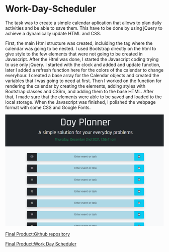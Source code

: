# Work-Day-Scheduler

The task was to create a simple calendar aplication that allows to plan daily activities and be able to save them. This have to be done by using jQuery to achieve a dynamically update HTML and CSS.

First, the main Html structure was created, incluiding the tag where the calendar was going to be nested. I used Bootstrap directly on the html to give style to the few elements that were not going to be created in Javascript. After the Html was done, I started the Javascript coding trying to use only jQuery. I started with the clock and added and update function, later I added a refresh function here for the colors of the calendar to change everyhour. I created a base array for the Calendar objects and created the variables that I was going to need at first. Then I worked on the function for rendering the calendar by creating the elements, adding styles with Bootstrap classes and CSSm, and adding them to the base HTML. After that, I made sure that the elements were able to be saved and loaded to the local storage. When the Javascript was finished, I polished the webpage format with some CSS and Google Fonts. 

![Screenshot of the webpage showing it working as expected](./assets/images/screenshot.png)

 [Final Product:Github repository](https://github.com/csancheze/Work-Day-Scheduler)

 [Final Product:Work Day Scheduler](https://csancheze.github.io/Work-Day-Scheduler/)
